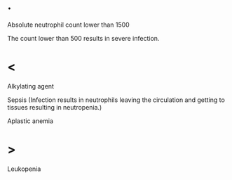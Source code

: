 # .

Absolute neutrophil count lower than 1500

The count lower than 500 results in severe infection.

# <

Alkylating agent

Sepsis (Infection results in neutrophils leaving the circulation and getting to tissues resulting in neutropenia.)

Aplastic anemia

# >

Leukopenia
